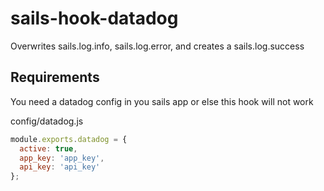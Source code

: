 # sails-hook-datadog
Overwrites sails.log.info, sails.log.error, and creates a sails.log.success

## Requirements

You need a datadog config in you sails app or else this hook will not work

config/datadog.js
```js
module.exports.datadog = {
  active: true,
  app_key: 'app_key',
  api_key: 'api_key'
};
```
